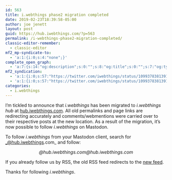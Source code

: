 ```yaml
---
id: 563
title: i.webthings phase2 migration completed
date: 2019-02-23T18:39:58-05:00
author: joe jenett
layout: post
guid: https://hub.iwebthings.com/?p=563
permalink: /i-webthings-phase2-migration-completed/
classic-editor-remember:
  - classic-editor
mf2_mp-syndicate-to:
  - 'a:1:{i:0;s:4:"none";}'
complete_open_graph:
  - 'a:7:{s:14:"og:description";s:0:"";s:8:"og:title";s:0:"";s:7:"og:type";s:0:"";s:12:"twitter:card";s:7:"summary";s:15:"twitter:creator";s:0:"";s:19:"twitter:description";s:0:"";s:8:"og:image";s:0:"";}'
mf2_syndication:
  - 'a:1:{i:0;s:57:"https://twitter.com/iwebthings/status/1099378381391622144";}'
  - 'a:1:{i:0;s:57:"https://twitter.com/iwebthings/status/1099378381391622144";}'
categories:
  - i.webthings
---
```

I&#8217;m tickled to announce that _i.webthings_ has been migrated to _i.webthings hub_ at [hub.iwebthings.com](https://hub.iwebthings.com/). All old permalinks and page links are redirecting accurately and comments/webmentions were carried over to their respective posts at the new location. As a result of the migration, it&#8217;s now possible to follow _i.webthings_ on Mastodon.

To follow _i.webthings_ from your Mastodon client, search for _@hub.iwebthings.com_ and follow:

<p style="text-align: center;font-style:italic;">
  @hub.iwebthings.com@hub.iwebthings.com
</p>

If you already follow us by RSS, the old RSS feed redirects to the [new feed](https://hub.iwebthings.com/feed).

Thanks for following _i.webthings_.